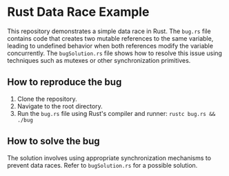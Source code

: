 # Rust Data Race Example

This repository demonstrates a simple data race in Rust.  The `bug.rs` file contains code that creates two mutable references to the same variable, leading to undefined behavior when both references modify the variable concurrently. The `bugSolution.rs` file shows how to resolve this issue using techniques such as mutexes or other synchronization primitives. 

## How to reproduce the bug
1. Clone the repository.
2. Navigate to the root directory.
3. Run the `bug.rs` file using Rust's compiler and runner: `rustc bug.rs && ./bug` 

## How to solve the bug
The solution involves using appropriate synchronization mechanisms to prevent data races. Refer to `bugSolution.rs` for a possible solution.